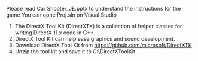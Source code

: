 Please read Car Shooter_JE.pptx to understand the instructions for the game
You can opne Proj.sln on Visual Studio
1. The DirectX Tool Kit (DirectXTK) is a collection of helper classes for writing DirectX 11.x code in C++.
2. DirectX Tool Kit can help ease graphics and sound development.
3. Download DirectX Tool Kit from https://github.com/microsoft/DirectXTK
4. Unzip the tool kit and save it to C:\DirectXToolKit
